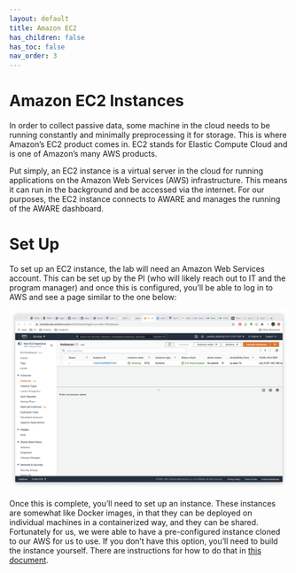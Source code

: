 ```yaml
---
layout: default
title: Amazon EC2
has_children: false
has_toc: false
nav_order: 3
---
```

# Amazon EC2 Instances
In order to collect passive data, some machine in the cloud needs to be running constantly and minimally preprocessing it for storage. This is where Amazon’s EC2 product comes in. EC2 stands for Elastic Compute Cloud and is one of Amazon’s many AWS products.

Put simply, an EC2 instance is a virtual server in the cloud for running applications on the Amazon Web Services (AWS) infrastructure. This means it can run in the background and be accessed via the internet. For our purposes, the EC2 instance connects to AWARE and manages the running of the AWARE dashboard.

# Set Up
To set up an EC2 instance, the lab will need an Amazon Web Services account. This can be set up by the PI (who will likely reach out to IT and the program manager) and once this is configured, you’ll be able to log in to AWS and see a page similar to the one below:

![](../assets/images/aws_home.png)

Once this is complete, you’ll need to set up an instance. These instances are somewhat like Docker images, in that they can be deployed on individual machines in a containerized way, and they can be shared. Fortunately for us, we were able to have a pre-configured instance cloned to our AWS for us to use. If you don’t have this option, you’ll need to build the instance yourself. There are instructions for how to do that in <a href="https://pennlinc.github.io/MobilePheno_AwareInfra_docs/assets/Aware_Dashboard_Install_Instructions_Ubuntu_18.pdf">this document</a>.
